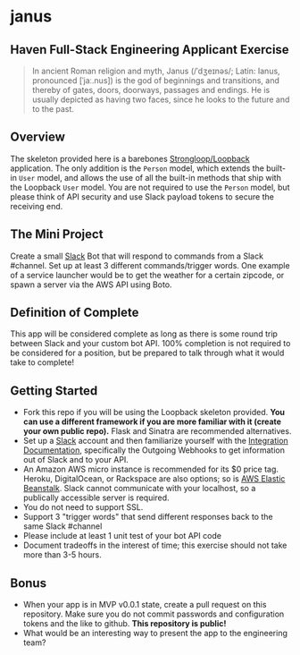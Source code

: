 # janus
## Haven Full-Stack Engineering Applicant Exercise
> In ancient Roman religion and myth, Janus (/ˈdʒeɪnəs/; Latin: Ianus, pronounced [ˈjaː.nus]) is the god of beginnings and transitions, and thereby of gates, doors, doorways, passages and endings. He is usually depicted as having two faces, since he looks to the future and to the past.

## Overview
The skeleton provided here is a barebones [Strongloop/Loopback](https://docs.strongloop.com/display/public/LB/Getting+started+with+LoopBack) application. The only addition is the `Person` model, which extends the built-in `User` model, and allows the use of all the built-in methods that ship with the Loopback `User` model. You are not required to use the `Person` model, but please think of API security and use Slack payload tokens to secure the receiving end.

## The Mini Project
Create a small [Slack](https://slack.com) Bot that will respond to commands from a Slack #channel. Set up at least 3 different commands/trigger words. One example of a service launcher would be to get the weather for a certain zipcode, or spawn a server via the AWS API using Boto.

## Definition of Complete
This app will be considered complete as long as there is some round trip between Slack and your custom bot API. 100% completion is not required to be considered for a position, but be prepared to talk through what it would take to complete!

## Getting Started
- Fork this repo if you will be using the Loopback skeleton provided. **You can use a different framework if you are more familiar with it (create your own public repo).** Flask and Sinatra are recommended alternatives.
- Set up a [Slack](https://slack.com) account and then familiarize yourself with the [Integration Documentation](https://slack.com/integrations), specifically the Outgoing Webhooks to get information out of Slack and to your API.
- An Amazon AWS micro instance is recommended for its $0 price tag. Heroku, DigitalOcean, or Rackspace are also options; so is [AWS Elastic Beanstalk](https://aws.amazon.com/elasticbeanstalk/). Slack cannot communicate with your localhost, so a publically accessible server is required.
- You do not need to support SSL.
- Support 3 "trigger words" that send different responses back to the same Slack #channel
- Please include at least 1 unit test of your bot API code
- Document tradeoffs in the interest of time; this exercise should not take more than 3-5 hours.

## Bonus
- When your app is in MVP v0.0.1 state, create a pull request on this repository. Make sure you do not commit passwords and configuration tokens and the like to github. **This repository is public!**
- What would be an interesting way to present the app to the engineering team?
